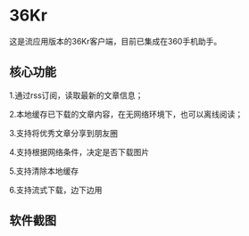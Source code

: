 # 36Kr
这是流应用版本的36Kr客户端，目前已集成在360手机助手。

## 核心功能
1.通过rss订阅，读取最新的文章信息；

2.本地缓存已下载的文章内容，在无网络环境下，也可以离线阅读；

3.支持将优秀文章分享到朋友圈

4.支持根据网络条件，决定是否下载图片

5.支持清除本地缓存

6.支持流式下载，边下边用


## 软件截图

